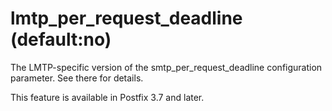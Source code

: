 # lmtp_per_request_deadline (default:no) 

 The LMTP-specific version of the smtp_per_request_deadline
configuration parameter. See there for details. 

 This feature is available in Postfix 3.7 and later. 


